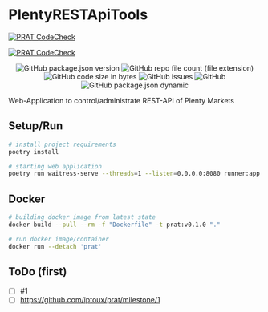 # PlentyRESTApiTools

[![PRAT CodeCheck](https://github.com/iptoux/prat/actions/workflows/git_action_prat.yml/badge.svg)](https://github.com/iptoux/prat/actions/workflows/git_action_prat.yml)

[![PRAT CodeCheck](https://github.com/iptoux/prat/actions/workflows/git_action_prat.yml/badge.svg?event=push)](https://github.com/iptoux/prat/actions/workflows/git_action_prat.yml)

<p align="center" width="100%">
    <img src="https://img.shields.io/github/package-json/v/iptoux/prat?style=for-the-badge" title="GitHub package.json version">
    <img src="https://img.shields.io/github/directory-file-count/iptoux/prat/lib?style=for-the-badge" title="GitHub repo file count (file extension)">
    <img src="https://img.shields.io/github/languages/code-size/iptoux/prat?style=for-the-badge" title="GitHub code size in bytes">
    <img src="https://img.shields.io/github/issues/iptoux/prat?style=for-the-badge" title="GitHub issues">
    <img src="https://img.shields.io/github/license/iptoux/prat?style=for-the-badge" title="GitHub">
    <img src="https://img.shields.io/github/package-json/keywords/iptoux/prat?style=flat-square" title="GitHub package.json dynamic"> 
</p>



Web-Application to control/administrate REST-API of Plenty Markets

## Setup/Run

```bash
# install project requirements
poetry install

# starting web application
poetry run waitress-serve --threads=1 --listen=0.0.0.0:8080 runner:app
```

## Docker

```bash
# building docker image from latest state
docker build --pull --rm -f "Dockerfile" -t prat:v0.1.0 "."

# run docker image/container
docker run --detach 'prat'
```

## ToDo (first)

- [ ] #1 
- [ ] https://github.com/iptoux/prat/milestone/1